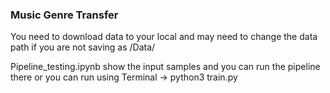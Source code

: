 ### Music Genre Transfer
You need to download data to your local and may need to change the data path if you are not saving as /Data/

Pipeline_testing.ipynb show the input samples and you can run the pipeline there or you can run using Terminal -> python3 train.py
